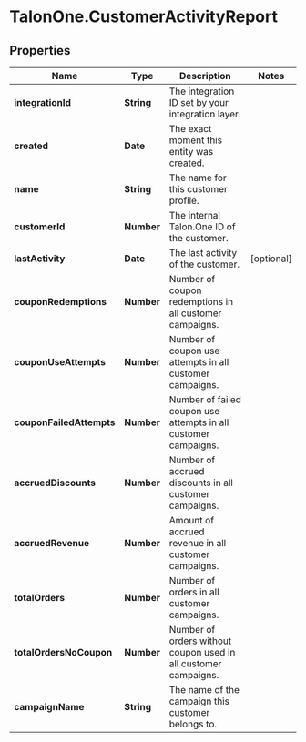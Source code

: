 # TalonOne.CustomerActivityReport

## Properties

Name | Type | Description | Notes
------------ | ------------- | ------------- | -------------
**integrationId** | **String** | The integration ID set by your integration layer. | 
**created** | **Date** | The exact moment this entity was created. | 
**name** | **String** | The name for this customer profile. | 
**customerId** | **Number** | The internal Talon.One ID of the customer. | 
**lastActivity** | **Date** | The last activity of the customer. | [optional] 
**couponRedemptions** | **Number** | Number of coupon redemptions in all customer campaigns. | 
**couponUseAttempts** | **Number** | Number of coupon use attempts in all customer campaigns. | 
**couponFailedAttempts** | **Number** | Number of failed coupon use attempts in all customer campaigns. | 
**accruedDiscounts** | **Number** | Number of accrued discounts in all customer campaigns. | 
**accruedRevenue** | **Number** | Amount of accrued revenue in all customer campaigns. | 
**totalOrders** | **Number** | Number of orders in all customer campaigns. | 
**totalOrdersNoCoupon** | **Number** | Number of orders without coupon used in all customer campaigns. | 
**campaignName** | **String** | The name of the campaign this customer belongs to. | 


